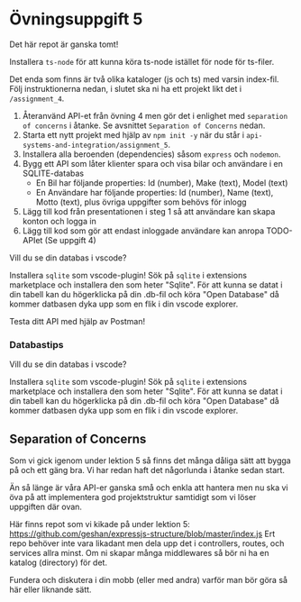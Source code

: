 # Övningsuppgift 5

Det här repot är ganska tomt!

Installera `ts-node` för att kunna köra ts-node istället för node för ts-filer.

Det enda som finns är två olika kataloger (js och ts) med varsin index-fil. Följ instruktionerna nedan, i slutet ska ni ha ett projekt likt det i `/assignment_4`.

1. Återanvänd API-et från övning 4 men gör det i enlighet med `separation of concerns` i åtanke. Se avsnittet `Separation of Concerns` nedan.
2. Starta ett nytt projekt med hjälp av `npm init -y` när du står i `api-systems-and-integration/assignment_5`.
3. Installera alla beroenden (dependencies) såsom `express` och `nodemon`.
4. Bygg ett API som låter klienter spara och visa bilar och användare i en SQLITE-databas
    - En Bil har följande properties: Id (number), Make (text), Model (text)
    - En Användare har följande properties: Id (number), Name (text), Motto (text), plus övriga uppgifter som behövs för inlogg
5. Lägg till kod från presentationen i steg 1 så att användare kan skapa konton och logga in
6. Lägg till kod som gör att endast inloggade användare kan anropa TODO-APIet (Se uppgift 4)

Vill du se din databas i vscode?

Installera `sqlite` som vscode-plugin! Sök på `sqlite` i extensions marketplace och installera den som heter "Sqlite".
För att kunna se datat i din tabell kan du högerklicka på din .db-fil och köra "Open Database" då kommer datbasen dyka upp som en flik i din vscode explorer.

Testa ditt API med hjälp av Postman!

### Databastips
Vill du se din databas i vscode?

Installera `sqlite` som vscode-plugin! Sök på `sqlite` i extensions marketplace och installera den som heter "Sqlite".
För att kunna se datat i din tabell kan du högerklicka på din .db-fil och köra "Open Database" då kommer datbasen dyka upp som en flik i din vscode explorer.

## Separation of Concerns

Som vi gick igenom under lektion 5 så finns det många dåliga sätt att bygga på och ett gäng bra. Vi har redan haft det någorlunda i åtanke sedan start.

Än så länge är våra API-er ganska små och enkla att hantera men nu ska vi öva på att implementera god projektstruktur samtidigt som vi löser uppgiften där ovan.

Här finns repot som vi kikade på under lektion 5: https://github.com/geshan/expressjs-structure/blob/master/index.js
Ert repo behöver inte vara likadant men dela upp det i controllers, routes, och services allra minst. Om ni skapar många middlewares så bör ni ha en katalog (directory) för det.

Fundera och diskutera i din mobb (eller med andra) varför man bör göra så här eller liknande sätt.